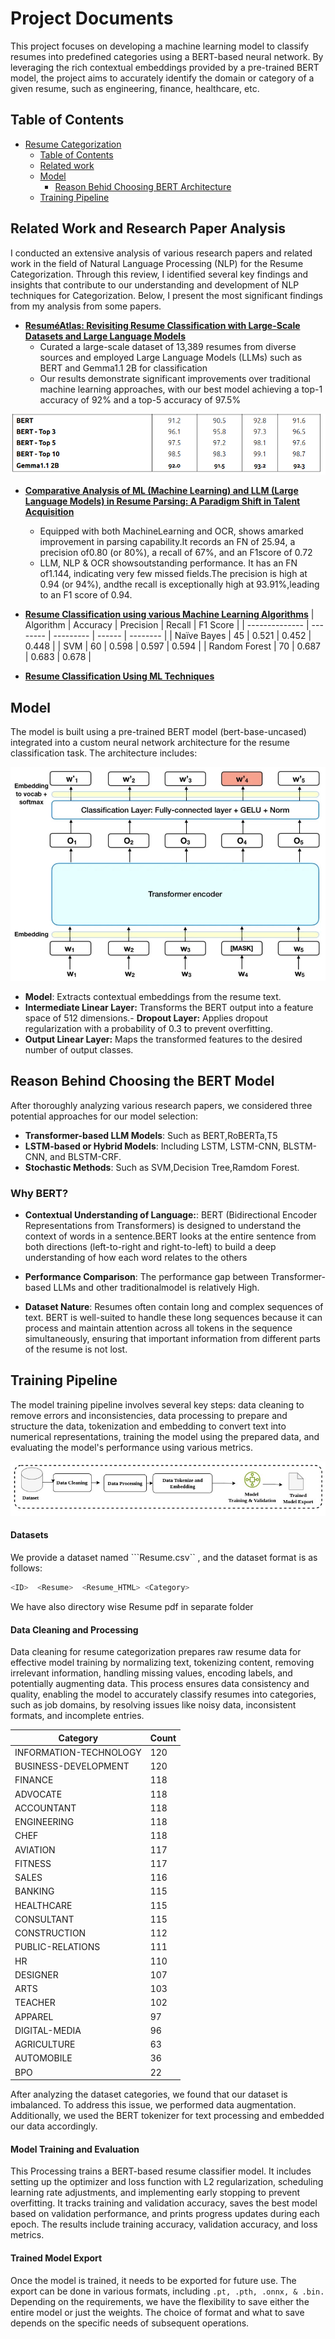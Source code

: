 # Project Documents

This project focuses on developing a machine learning model to classify resumes into predefined categories using a BERT-based neural network. By leveraging the rich contextual embeddings provided by a pre-trained BERT model, the project aims to accurately identify the domain or category of a given resume, such as engineering, finance, healthcare, etc.




## Table of Contents

- [Resume Categorization](#project-documents)
  - [Table of Contents](#table-of-contents)
  - [Related work](#related-work-and-research-paper-analysis)
  - [Model](#model)
    - [Reason Behid Choosing BERT Architecture]()
  - [Training Pipeline](#training-pipeline)
  

## Related Work and Research Paper Analysis


I conducted an extensive analysis of various research papers and related work in the field of Natural Language Processing (NLP) for the Resume Categorization. Through this review, I identified several key findings and insights that contribute to our understanding and development of NLP techniques for Categorization. Below, I present the most significant findings from my analysis from some papers.


- [**ResuméAtlas: Revisiting Resume Classification with Large-Scale Datasets and Large Language Models**](https://arxiv.org/html/2406.18125v1)
  - Curated a large-scale dataset of 13,389 resumes from diverse sources and employed Large Language Models (LLMs) such as BERT and Gemma1.1 2B for classification
  - Our results demonstrate significant improvements over traditional machine learning approaches, with our best model achieving a top-1 accuracy of 92% and a top-5 accuracy of 97.5%

![Screenshot](media/paper.png)

- [**Comparative Analysis of ML (Machine Learning) and LLM (Large Language Models) in Resume Parsing: A Paradigm Shift in Talent Acquisition**](https://www.researchgate.net/publication/378698002_Comparative_Analysis_of_ML_Machine_Learning_and_LLM_Large_Language_Models_in_Resume_Parsing_A_Paradigm_Shift_in_Talent_Acquisition)
  - Equipped with both MachineLearning and OCR, shows amarked improvement in parsing capability.It records an FN of 25.94, a precision of0.80 (or 80%), a recall of 67%, and an F1score of 0.72
  -  LLM, NLP & OCR showsoutstanding performance. It has an FN of1.144, indicating very few missed fields.The precision is high at 0.94 (or 94%), andthe recall is exceptionally high at 93.91%,leading to an F1 score of 0.94.

- [**Resume Classification using various Machine Learning Algorithms**](https://www.itm-conferences.org/articles/itmconf/pdf/2022/04/itmconf_icacc2022_03011.pdf)
| Algorithm      | Accuracy | Precision | Recall | F1 Score |
| -------------- | -------- | --------- | ------ | -------- |
| Naïve Bayes    | 45       | 0.521     | 0.452  | 0.448    |
| SVM            | 60       | 0.598     | 0.597  | 0.594    |
| Random Forest  | 70       | 0.687     | 0.683  | 0.678    |

- [**Resume Classification Using ML Techniques**](https://www.itm-conferences.org/articles/itmconf/pdf/2022/04/itmconf_icacc2022_03011.pdf)

## Model
The model is built using a pre-trained BERT model (bert-base-uncased) integrated into a custom neural network architecture for the resume classification task. The architecture includes:

![Screenshot](media/model-architecture.jpg)


- **Model**: Extracts contextual embeddings from the resume text.
- **Intermediate Linear Layer:** Transforms the BERT output into a feature space of 512 dimensions.- **Dropout Layer:** Applies dropout regularization with a probability of 0.3 to prevent overfitting.
- **Output Linear Layer:** Maps the transformed features to the desired number of output classes.

## Reason Behind Choosing the BERT Model
After thoroughly analyzing various research papers, we considered three potential approaches for our model selection:
- **Transformer-based LLM Models**: Such as BERT,RoBERTa,T5
- **LSTM-based or Hybrid Models**: Including LSTM, LSTM-CNN, BLSTM-CNN, and BLSTM-CRF.
- **Stochastic Methods**: Such as SVM,Decision Tree,Ramdom Forest.

### Why BERT?
- **Contextual Understanding of Language:**: BERT (Bidirectional Encoder Representations from Transformers) is designed to understand the context of words in a sentence.BERT looks at the entire sentence from both directions (left-to-right and right-to-left) to build a deep understanding of how each word relates to the others
- **Performance Comparison**: The performance gap between Transformer-based LLMs and other traditionalmodel is relatively High.

- **Dataset Nature**: Resumes often contain long and complex sequences of text. BERT is well-suited to handle these long sequences because it can process and maintain attention across all tokens in the sequence simultaneously, ensuring that important information from different parts of the resume is not lost.

## Training Pipeline
The model training pipeline involves several key steps: data cleaning to remove errors and inconsistencies, data processing to prepare and structure the data, tokenization and embedding to convert text into numerical representations, training the model using the prepared data, and evaluating the model's performance using various metrics.


![training pipeline](media/training-pipeline.jpg)
      


#### Datasets
We provide a dataset named ```Resume.csv`` , and the dataset format is as follows:
```bash
<ID>  <Resume>  <Resume_HTML> <Category>
```
We have also directory wise Resume pdf in separate folder
#### Data Cleaning and Processing
Data cleaning for resume categorization prepares raw resume data for effective model training by normalizing text, tokenizing content, removing irrelevant information, handling missing values, encoding labels, and potentially augmenting data. This process ensures data consistency and quality, enabling the model to accurately classify resumes into categories, such as job domains, by resolving issues like noisy data, inconsistent formats, and incomplete entries.

| Category             | Count |
| --------------------- | ----- |
| INFORMATION-TECHNOLOGY | 120   |
| BUSINESS-DEVELOPMENT  | 120   |
| FINANCE               | 118   |
| ADVOCATE              | 118   |
| ACCOUNTANT            | 118   |
| ENGINEERING           | 118   |
| CHEF                  | 118   |
| AVIATION              | 117   |
| FITNESS               | 117   |
| SALES                 | 116   |
| BANKING               | 115   |
| HEALTHCARE            | 115   |
| CONSULTANT            | 115   |
| CONSTRUCTION          | 112   |
| PUBLIC-RELATIONS      | 111   |
| HR                    | 110   |
| DESIGNER              | 107   |
| ARTS                  | 103   |
| TEACHER               | 102   |
| APPAREL               | 97    |
| DIGITAL-MEDIA         | 96    |
| AGRICULTURE           | 63    |
| AUTOMOBILE            | 36    |
| BPO                   | 22    |

After analyzing the dataset categories, we found that our dataset is imbalanced. To address this issue, we performed data augmentation. Additionally, we used the BERT tokenizer for text processing and embedded our data accordingly.

#### Model Training and Evaluation
This Processing trains a BERT-based resume classifier model. It includes setting up the optimizer and loss function with L2 regularization, scheduling learning rate adjustments, and implementing early stopping to prevent overfitting. It tracks training and validation accuracy, saves the best model based on validation performance, and prints progress updates during each epoch. The results include training accuracy, validation accuracy, and loss metrics.


#### Trained Model Export 
Once the model is trained, it needs to be exported for future use. The export can be done in various formats, including `.pt, .pth, .onnx, & .bin.` Depending on the requirements, we have the flexibility to save either the entire model or just the weights. The choice of format and what to save depends on the specific needs of subsequent operations.

